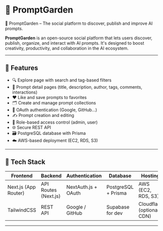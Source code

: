 # 🌱 PromptGarden

🌱 PromptGarden – The social platform to discover, publish and improve AI prompts.

**PromptGarden** is an open-source social platform that lets users discover, publish, organize, and interact with AI prompts. It's designed to boost creativity, productivity, and collaboration in the AI ecosystem.

---

## 🚀 Features

- 🔍 Explore page with search and tag-based filters  
- 🧠 Prompt detail pages (title, description, author, tags, comments, interactions)  
- ❤️ Like and save prompts to favorites  
- 🗂 Create and manage prompt collections  
- 🔐 OAuth authentication (Google, GitHub…)  
- ✍️ Prompt creation and editing  
- 👥 Role-based access control (admin, user)  
- 🌐 Secure REST API  
- 🗃 PostgreSQL database with Prisma  
- ☁️ AWS-based deployment (EC2, RDS, S3)

---
## 🧱 Tech Stack

| Frontend        | Backend          | Authentication | Database             | Hosting    |
|------------------|------------------|------------------|-----------------------|------------|
| Next.js (App Router) | API Routes (Next.js) | NextAuth.js + OAuth | PostgreSQL + Prisma  | AWS (EC2, RDS, S3) |
| TailwindCSS     | REST API         | Google / GitHub  | Supabase for dev      | Cloudflare (optional CDN) |

---
